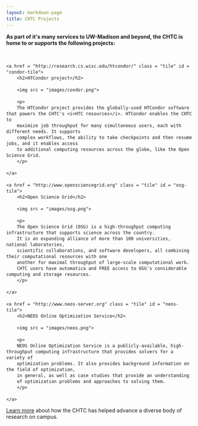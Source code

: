 ```yaml
---
layout: markdown-page
title: CHTC Projects
---
```


<b>As part of it's many services to UW-Madison and beyond, the CHTC is home to or supports the following projects:</b>

<br>

<div id = "tile-wrapper">

	<a href = "http://research.cs.wisc.edu/htcondor/" class = "tile" id = "condor-tile">
		<h2>HTCondor project</h2>

		<img src = "images/condor.png">

		<p>
		The HTCondor project provides the globally-used HTCondor software that powers the CHTC's <i>HTC resources</i>. HTCondor enables the CHTC to
		maximize job throughput for many simultaneous users, each with different needs. It supports
		complex workflows, the ability to take checkpoints and then resume jobs, and it enables access
		to additional computing resources across the globe, like the Open Science Grid.
		</p>

	</a>

	<a href = "http://www.opensciencegrid.org" class = "tile" id = "osg-tile">
		<h2>Open Science Grid</h2>

		<img src = "images/osg.png">

		<p>
		The Open Science Grid (OSG) is a high-throughput computing infrastructure that supports science across the country. 
		It is an expanding alliance of more than 100 universities, national laboratories, 
		scientific collaborations, and software developers, all combining their computational resources with one 
		another for maximal throughput of large-scale computational work. 
		CHTC users have automatica and FREE access to OSG's considerable computing and storage resources.
		</p>

	</a>

	<a href = "http://www.neos-server.org" class = "tile" id = "neos-tile">
		<h2>NEOS Online Optimization Service</h2>

		<img src = "images/neos.png">

		<p>
		NEOS Online Optimization Service is a publicly-available, high-throughput computing infrastructure that provides solvers for a variety of
		optimization problems. It also provides background information on the field of optimization,
		in general, as well as case studies that provide an understanding
		of optimization problems and approaches to solving them.
		</p>

	</a>

</div>

<p><a href="{{ '/projects.shtml' | relative_url }}">Learn more</a>
about how the CHTC has helped advance a diverse body of research on campus.</p>
